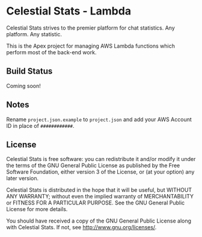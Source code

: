 # Celestial Stats - Lambda

Celestial Stats strives to the premier platform for chat statistics. Any platform. Any statistic.

This is the Apex project for managing AWS Lambda functions which perform most of the back-end work.

## Build Status

Coming soon!

## Notes

Rename `project.json.example` to `project.json` and add your AWS Account ID in place of `############`.

## License

Celestial Stats is free software: you can redistribute it and/or modify it under the terms of the GNU General Public License as published by the Free Software Foundation, either version 3 of the License, or (at your option) any later version.

Celestial Stats is distributed in the hope that it will be useful, but WITHOUT ANY WARRANTY; without even the implied warranty of MERCHANTABILITY or FITNESS FOR A PARTICULAR PURPOSE.  See the GNU General Public License for more details.

You should have received a copy of the GNU General Public License along with Celestial Stats.  If not, see <http://www.gnu.org/licenses/>.
